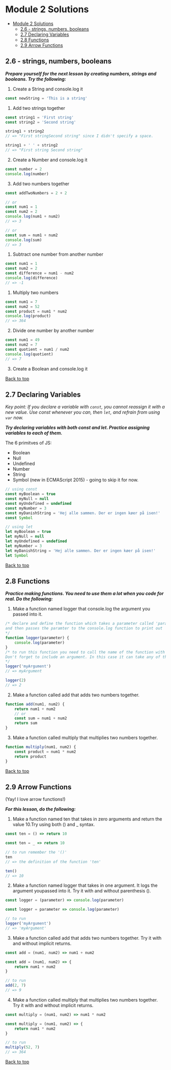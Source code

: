 # Module 2 Solutions

<!-- TOC -->

- [Module 2 Solutions](#module-2-solutions)
    - [2.6 - strings, numbers, booleans](#26---strings-numbers-booleans)
    - [2.7 Declaring Variables](#27-declaring-variables)
    - [2.8 Functions](#28-functions)
    - [2.9 Arrow Functions](#29-arrow-functions)

<!-- /TOC -->

## 2.6 - strings, numbers, booleans

***Prepare yourself for the next lesson by creating numbers, strings and booleans. Try the following:***

1. Create a String and console.log it

```js
const newString = 'This is a string'
```

1. Add two strings together

```js
const string1 = 'First string'
const string2 = 'Second string'

string1 + string2
// => "First stringSecond string" since I didn't specify a space.

string1 + ' ' + string2
// => "First string Second string"
```

2. Create a Number and console.log it

```js
const number = 2
console.log(number)
```

3. Add two numbers together

```js
const addTwoNumbers = 2 + 2

// or
const num1 = 1
const num2 = 2
console.log(num1 + num2)
// => 3

// or
const sum = num1 + num2
console.log(sum)
// => 3
```

1. Subtract one number from another number

```js
const num1 = 1
const num2 = 2
const difference = num1 - num2
console.log(difference)
// => -1
```

1. Multiply two numbers

```js
const num1 = 7
const num2 = 52
const product = num1 * num2
console.log(product)
// => 364
```

2. Divide one number by another number

```js
const num1 = 49
const num2 = 7
const quotient = num1 / num2
console.log(quotient)
// => 7
```

3. Create a Boolean and console.log it

[Back to top](#Module-2-Solutions)

## 2.7 Declaring Variables

_Key point: If you declare a variable with `const`, you cannot reassign it with a new value. Use const whenever you can, then `let`, and refrain from using `var` now._

***Try declaring variables with both const and let. Practice assigning variables to each of them.***

The 6 primitves of JS:
- Boolean
- Null
- Undefined
- Number
- String
- Symbol (new in ECMAScript 2015) - going to skip it for now.

```js
// using const
const myBoolean = true
const myNull = null
const myUndefined = undefined
const myNumber = 3
const myDanishString = 'Hej alle sammen. Der er ingen køer på isen!'
const Symbol

// using let
let myBoolean = true
let myNull = null
let myUndefined = undefined
let myNumber = 3
let myDanishString = 'Hej alle sammen. Der er ingen køer på isen!'
let Symbol
```

[Back to top](#Module-2-Solutions)

## 2.8 Functions

***Practice making functions. You need to use them a lot when you code for real. Do the following:***

1. Make a function named logger that console.log the argument you passed into it.

```js
/* declare and define the function which takes a parameter called 'parameter'
and then passes the paramter to the console.log function to print out
*/
function logger(parameter) {
    console.log(parameter)
}
/* to run this function you need to call the name of the function with '()' to execute.
Don't forget to include an argument. In this case it can take any of the primitives.
*/
logger('myArgument')
// => myArgument

logger(2)
// => 2

```
2. Make a function called add that adds two numbers together.

```js
function add(num1, num2) {
    return num1 + num2
    // or
    const sum = num1 + num2
    return sum
}
```

3. Make a function called multiply that multiplies two numbers together.

```js
function multiply(num1, num2) {
    const product = num1 * num2
    return product
}
```

[Back to top](#Module-2-Solutions)

## 2.9 Arrow Functions

(Yay! I love arrow functions!)

***For this lesson, do the following:***

1. Make a function named ten that takes in zero arguments and return the value 10.Try using both () and _ syntax.

```js
const ten = () => return 10

const ten = _ => return 10

// to run remember the '()'
ten
// => the definition of the function 'ten'

ten()
// => 10
```

2. Make a function named logger that takes in one argument. It logs the argument youpassed into it. Try it with and without parenthesis ().

```js
const logger = (parameter) => console.log(parameter)

const logger = parameter => console.log(parameter)

// to run
logger('myArgument')
// => 'myArgument'
```

3. Make a function called add that adds two numbers together. Try it with and without implicit returns.

```js
const add = (num1, num2) => num1 + num2

const add = (num1, num2) => {
    return num1 + num2
}

// to run
add(2, 7)
// => 9
```

4. Make a function called multiply that multiplies two numbers together. Try it with and without implicit returns.

```js
const multiply = (num1, num2) => num1 * num2

const multiply = (num1, num2) => {
    return num1 * num2
}

// to run
multiply(52, 7)
// => 364
```

[Back to top](#Module-2-Solutions)
